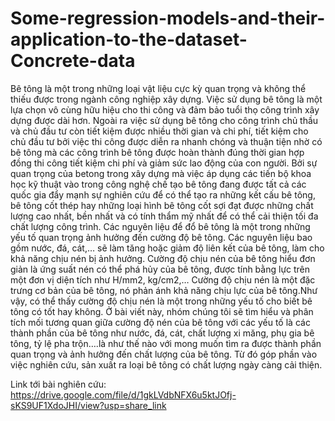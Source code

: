 # Some-regression-models-and-their-application-to-the-dataset-Concrete-data

Bê tông là một trong những loại vật liệu cực kỳ quan trọng và không thể thiếu được trong ngành công nghiệp xây dựng. Việc sử dụng bê tông là một lựa chọn vô cùng hữu hiệu cho thi công và đảm bảo tuổi thọ công trình xây dựng được dài hơn. Ngoài ra việc sử dụng bê tông cho công trình chủ thầu và chủ đầu tư còn tiết kiệm được nhiều thời gian và chi phí, tiết kiệm cho chủ đầu tư bởi việc thi công được diễn ra nhanh chóng và thuận tiện nhờ có bê tông mà các công trình bê tông được hoàn thành đúng thời gian hợp đồng thi công tiết kiệm chi phí và giảm sức lao động của con người. Bởi sự quan trọng của betong trong xây dựng mà việc áp dụng các tiến bộ khoa học kỹ thuật vào trong công nghệ chế tạo bê tông đang được tất cả các quốc gia đẩy mạnh sự nghiên cứu để có thể tạo ra những kết cấu bê tông, bê tông cốt thép hay những loại hình bê tông cốt sợi đạt được những chất lượng cao nhất, bền nhất và có tính thẩm mỹ nhất để có thể cải thiện tối đa chất lượng công trình. Các nguyên liệu để đổ bê tông là một trong những yếu tố quan trọng ảnh hưởng đến cường độ bê tông. Các nguyên liệu bao gồm nước, đá, cát,… sẽ làm tăng hoặc giảm độ liên kết của bê tông, làm cho khả năng chịu nén bị ảnh hưởng. Cường độ chịu nén của bê tông hiểu đơn giản là ứng suất nén có thể phá hủy của bê tông, được tính bằng lực trên một đơn vị diện tích như H/mm2, kg/cm2,… Cường độ chịu nén là một đặc trưng cơ bản của bê tông, nó phản ánh khả năng chịu lực của bê tông.Như vậy, có thể thấy cường độ chịu nén là một trong những yếu tố cho biết bê tông có tốt hay không. Ở bài viết này, nhóm chúng tôi sẽ tìm hiểu và phân tích mối tương quan giữa cường độ nén của bê tông với các yếu tố là các thành phần của bê tông như nước, đá, cát, chất lượng xi măng, phụ gia bê tông, tỷ lệ pha trộn….là như thế nào với mong muốn tìm ra được thành phần quan trọng và ảnh hưởng đến chất lượng của bê tông. Từ đó góp phần vào việc nghiên cứu, sản xuất ra loại bê tông có chất lượng ngày càng cải thiện.

Link tới bài nghiên cứu: https://drive.google.com/file/d/1gkLVdbNFX6u5ktJOfj-sKS9UF1XdoJHI/view?usp=share_link
